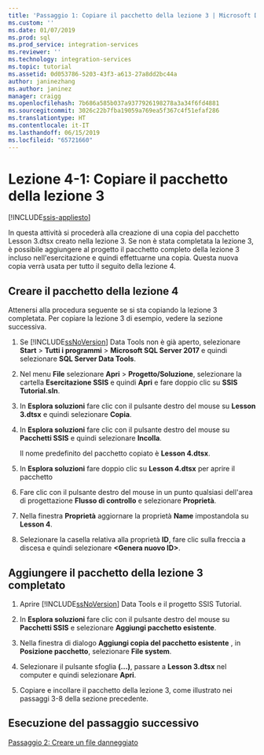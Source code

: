 ```yaml
---
title: 'Passaggio 1: Copiare il pacchetto della lezione 3 | Microsoft Docs'
ms.custom: ''
ms.date: 01/07/2019
ms.prod: sql
ms.prod_service: integration-services
ms.reviewer: ''
ms.technology: integration-services
ms.topic: tutorial
ms.assetid: 0d053786-5203-43f3-a613-27a8dd2bc44a
author: janinezhang
ms.author: janinez
manager: craigg
ms.openlocfilehash: 7b686a585b037a9377926198278a3a34f6fd4881
ms.sourcegitcommit: 3026c22b7fba19059a769ea5f367c4f51efaf286
ms.translationtype: HT
ms.contentlocale: it-IT
ms.lasthandoff: 06/15/2019
ms.locfileid: "65721660"
---
```

# <a name="lesson-4-1-copy-the-lesson-3-package"></a>Lezione 4-1: Copiare il pacchetto della lezione 3

[!INCLUDE[ssis-appliesto](../includes/ssis-appliesto-ssvrpluslinux-asdb-asdw-xxx.md)]



In questa attività si procederà alla creazione di una copia del pacchetto Lesson 3.dtsx creato nella lezione 3. Se non è stata completata la lezione 3, è possibile aggiungere al progetto il pacchetto completo della lezione 3 incluso nell'esercitazione e quindi effettuarne una copia. Questa nuova copia verrà usata per tutto il seguito della lezione 4.  
  
## <a name="create-the-lesson-4-package"></a>Creare il pacchetto della lezione 4  
  
Attenersi alla procedura seguente se si sta copiando la lezione 3 completata.  Per copiare la lezione 3 di esempio, vedere la sezione successiva.

1.  Se [!INCLUDE[ssNoVersion](../includes/ssnoversion-md.md)] Data Tools non è già aperto, selezionare **Start** > **Tutti i programmi** > **Microsoft SQL Server 2017** e quindi selezionare **SQL Server Data Tools**.

2.  Nel menu **File** selezionare **Apri** > **Progetto/Soluzione**, selezionare la cartella **Esercitazione SSIS** e quindi **Apri** e fare doppio clic su **SSIS Tutorial.sln**.

3.  In **Esplora soluzioni** fare clic con il pulsante destro del mouse su **Lesson 3.dtsx** e quindi selezionare **Copia**.

4.  In **Esplora soluzioni** fare clic con il pulsante destro del mouse su **Pacchetti SSIS** e quindi selezionare **Incolla**.

    Il nome predefinito del pacchetto copiato è **Lesson 4.dtsx**.

5.  In **Esplora soluzioni** fare doppio clic su **Lesson 4.dtsx** per aprire il pacchetto

6.  Fare clic con il pulsante destro del mouse in un punto qualsiasi dell'area di progettazione **Flusso di controllo** e selezionare **Proprietà**.

7.  Nella finestra **Proprietà** aggiornare la proprietà **Name** impostandola su **Lesson 4**.

8.  Selezionare la casella relativa alla proprietà **ID**, fare clic sulla freccia a discesa e quindi selezionare **\<Genera nuovo ID>**.

## <a name="add-the-completed-lesson-3-package"></a>Aggiungere il pacchetto della lezione 3 completato

1.  Aprire [!INCLUDE[ssNoVersion](../includes/ssnoversion-md.md)] Data Tools e il progetto SSIS Tutorial.

2.  In **Esplora soluzioni** fare clic con il pulsante destro del mouse su **Pacchetti SSIS** e selezionare **Aggiungi pacchetto esistente**.

3.  Nella finestra di dialogo **Aggiungi copia del pacchetto esistente** , in **Posizione pacchetto**, selezionare **File system**.

4.  Selezionare il pulsante sfoglia **(...)**, passare a **Lesson 3.dtsx** nel computer e quindi selezionare **Apri**.

5.  Copiare e incollare il pacchetto della lezione 3, come illustrato nei passaggi 3-8 della sezione precedente.

  
## <a name="go-to-next-task"></a>Esecuzione del passaggio successivo  
[Passaggio 2: Creare un file danneggiato](../integration-services/lesson-4-2-creating-a-corrupted-file.md)  
  
